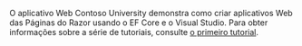 O aplicativo Web Contoso University demonstra como criar aplicativos Web das Páginas do Razor usando o EF Core e o Visual Studio. Para obter informações sobre a série de tutoriais, consulte [o primeiro tutorial](xref:data/ef-rp/intro).
